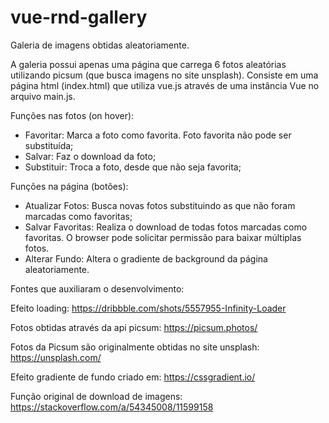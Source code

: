 # vue-rnd-gallery

Galeria de imagens obtidas aleatoriamente.

A galeria possui apenas uma página que carrega 6 fotos aleatórias utilizando picsum (que busca imagens no site unsplash).
Consiste em uma página html (index.html) que utiliza vue.js através de uma instância Vue no arquivo main.js.

Funções nas fotos (on hover):
* Favoritar: Marca a foto como favorita. Foto favorita não pode ser substituída;
* Salvar: Faz o download da foto;
* Substituir: Troca a foto, desde que não seja favorita;

Funções na página (botões):
* Atualizar Fotos: Busca novas fotos substituindo as que não foram marcadas como favoritas;
* Salvar Favoritas: Realiza o download de todas fotos marcadas como favoritas. O browser pode solicitar permissão para baixar múltiplas fotos.
* Alterar Fundo: Altera o gradiente de background da página aleatoriamente.

Fontes que auxiliaram o desenvolvimento:

Efeito loading:
    https://dribbble.com/shots/5557955-Infinity-Loader

Fotos obtidas através da api picsum:
    https://picsum.photos/ 

Fotos da Picsum são originalmente obtidas no site unsplash:
    https://unsplash.com/

Efeito gradiente de fundo criado em:
    https://cssgradient.io/

Função original de download de imagens:
    https://stackoverflow.com/a/54345008/11599158